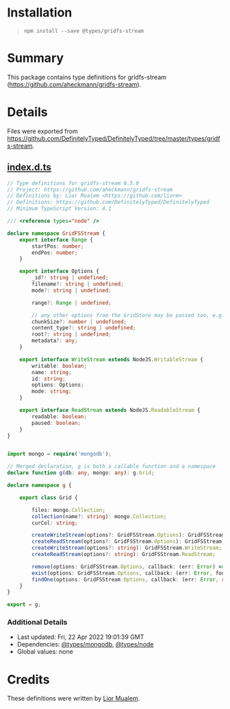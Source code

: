 # Installation
> `npm install --save @types/gridfs-stream`

# Summary
This package contains type definitions for gridfs-stream (https://github.com/aheckmann/gridfs-stream).

# Details
Files were exported from https://github.com/DefinitelyTyped/DefinitelyTyped/tree/master/types/gridfs-stream.
## [index.d.ts](https://github.com/DefinitelyTyped/DefinitelyTyped/tree/master/types/gridfs-stream/index.d.ts)
````ts
// Type definitions for gridfs-stream 0.5.0
// Project: https://github.com/aheckmann/gridfs-stream
// Definitions by: Lior Mualem <https://github.com/liorm>
// Definitions: https://github.com/DefinitelyTyped/DefinitelyTyped
// Minimum TypeScript Version: 4.1

/// <reference types="node" />

declare namespace GridFSStream {
    export interface Range {
        startPos: number;
        endPos: number;
    }

    export interface Options {
        _id?: string | undefined;
        filename?: string | undefined;
        mode?: string | undefined;

        range?: Range | undefined;

        // any other options from the GridStore may be passed too, e.g.
        chunkSize?: number | undefined;
        content_type?: string | undefined;
        root?: string | undefined;
        metadata?: any;
    }

    export interface WriteStream extends NodeJS.WritableStream {
        writable: boolean;
        name: string;
        id: string;
        options: Options;
        mode: string;
    }

    export interface ReadStream extends NodeJS.ReadableStream {
        readable: boolean;
        paused: boolean;
    }
}


import mongo = require('mongodb');

// Merged declaration, g is both a callable function and a namespace
declare function g(db: any, mongo: any): g.Grid;

declare namespace g {

    export class Grid {

        files: mongo.Collection;
        collection(name?: string): mongo.Collection;
        curCol: string;

        createWriteStream(options?: GridFSStream.Options): GridFSStream.WriteStream;
        createReadStream(options?: GridFSStream.Options): GridFSStream.ReadStream;
        createWriteStream(options?: string): GridFSStream.WriteStream;
        createReadStream(options?: string): GridFSStream.ReadStream;

        remove(options: GridFSStream.Options, callback: (err: Error) => void): void;
        exist(options: GridFSStream.Options, callback: (err: Error, found: boolean) => void): void;
        findOne(options: GridFSStream.Options, callback: (err: Error, record: any)=>void):void;
    }
}

export = g;

````

### Additional Details
 * Last updated: Fri, 22 Apr 2022 19:01:39 GMT
 * Dependencies: [@types/mongodb](https://npmjs.com/package/@types/mongodb), [@types/node](https://npmjs.com/package/@types/node)
 * Global values: none

# Credits
These definitions were written by [Lior Mualem](https://github.com/liorm).
